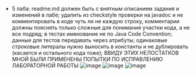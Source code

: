 - 5 лаба: readme.md должен быть с внятным описанием задания и изменений в лабе; удалить из checkstyle проверки на javadoc и не комментировать в коде чуть ли не каждую строку, комментарии должны пояснять только сложные для понимания участки кода, а не все подряд; в тестах именование не по Java Code Convention; данные для тестов передавать через атрибуты; одинаковые строковые литералы нужно выносить в константы и не дублировать (касается и остального кода тоже);
ВВИДУ ЭТИХ НЕЛОСТАТКОВ МНОЙ БЫЛИ ПРИМЕНЕНЫ ПОПЫТКИ ПО ИСПРАВЛЕНИЮ ЛАБОРАТОРНОЙ РАБОТЫ
![image](https://github.com/user-attachments/assets/35ef4842-7d22-4d03-b1b3-030fe1fb8f29)
![image](https://github.com/user-attachments/assets/5faae9df-aed2-444a-9ec5-0db8c98c16ee)
![image](https://github.com/user-attachments/assets/7b02c034-31c6-4791-92cd-a48c43c06793)
